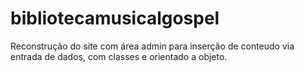 # bibliotecamusicalgospel
Reconstrução do site com área admin para inserção de conteudo via entrada de dados, com classes e orientado a objeto.
